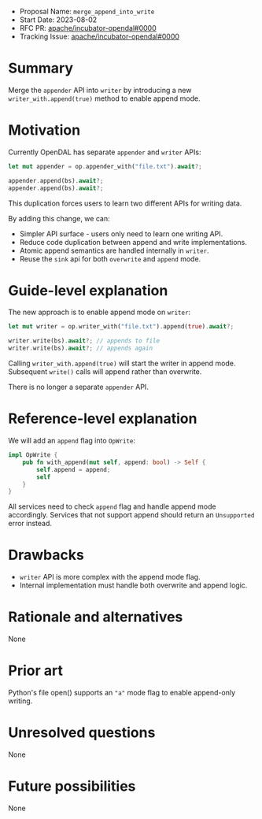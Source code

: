 - Proposal Name: `merge_append_into_write`
- Start Date: 2023-08-02
- RFC PR: [apache/incubator-opendal#0000](https://github.com/apache/incubator-opendal/pull/0000)
- Tracking Issue: [apache/incubator-opendal#0000](https://github.com/apache/incubator-opendal/issues/0000)

# Summary

Merge the `appender` API into `writer` by introducing a new `writer_with.append(true)` method to enable append mode.

# Motivation

Currently OpenDAL has separate `appender` and `writer` APIs:

```rust
let mut appender = op.appender_with("file.txt").await?; 

appender.append(bs).await?;
appender.append(bs).await?;
```

This duplication forces users to learn two different APIs for writing data.

By adding this change, we can:

- Simpler API surface - users only need to learn one writing API.
- Reduce code duplication between append and write implementations.
- Atomic append semantics are handled internally in `writer`.
- Reuse the `sink` api for both `overwrite` and `append` mode.

# Guide-level explanation

The new approach is to enable append mode on `writer`:

```rust 
let mut writer = op.writer_with("file.txt").append(true).await?;

writer.write(bs).await?; // appends to file
writer.write(bs).await?; // appends again
```

Calling `writer_with.append(true)` will start the writer in append mode. Subsequent `write()` calls will append rather than overwrite.

There is no longer a separate `appender` API.

# Reference-level explanation

We will add an `append` flag into `OpWrite`:

```rust
impl OpWrite {   
    pub fn with_append(mut self, append: bool) -> Self {
        self.append = append;
        self
    }
}
```

All services need to check `append` flag and handle append mode accordingly. Services that not support append should return an `Unsupported` error instead.

# Drawbacks

- `writer` API is more complex with the append mode flag.
- Internal implementation must handle both overwrite and append logic.

# Rationale and alternatives

None

# Prior art

Python's file open() supports an `"a"` mode flag to enable append-only writing.

# Unresolved questions

None

# Future possibilities

None
